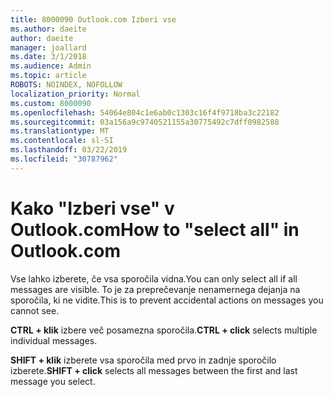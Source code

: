 ```yaml
---
title: 8000090 Outlook.com Izberi vse
ms.author: daeite
author: daeite
manager: joallard
ms.date: 3/1/2018
ms.audience: Admin
ms.topic: article
ROBOTS: NOINDEX, NOFOLLOW
localization_priority: Normal
ms.custom: 8000090
ms.openlocfilehash: 54064e804c1e6ab0c1303c16f4f9718ba3c22182
ms.sourcegitcommit: 03a156a9c9740521155a30775492c7dff0982588
ms.translationtype: MT
ms.contentlocale: sl-SI
ms.lasthandoff: 03/22/2019
ms.locfileid: "30787962"
---
```

# <a name="how-to-select-all-in-outlookcom"></a><span data-ttu-id="73b7c-102">Kako "Izberi vse" v Outlook.com</span><span class="sxs-lookup"><span data-stu-id="73b7c-102">How to "select all" in Outlook.com</span></span>

<span data-ttu-id="73b7c-103">Vse lahko izberete, če vsa sporočila vidna.</span><span class="sxs-lookup"><span data-stu-id="73b7c-103">You can only select all if all messages are visible.</span></span> <span data-ttu-id="73b7c-104">To je za preprečevanje nenamernega dejanja na sporočila, ki ne vidite.</span><span class="sxs-lookup"><span data-stu-id="73b7c-104">This is to prevent accidental actions on messages you cannot see.</span></span>

<span data-ttu-id="73b7c-105">**CTRL + klik** izbere več posamezna sporočila.</span><span class="sxs-lookup"><span data-stu-id="73b7c-105">**CTRL + click** selects multiple individual messages.</span></span>

<span data-ttu-id="73b7c-106">**SHIFT + klik** izberete vsa sporočila med prvo in zadnje sporočilo izberete.</span><span class="sxs-lookup"><span data-stu-id="73b7c-106">**SHIFT + click** selects all messages between the first and last message you select.</span></span>